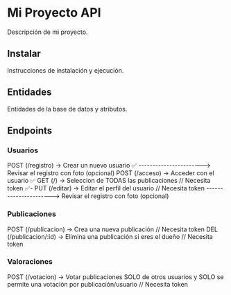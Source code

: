 # Mi Proyecto API

Descripción de mi proyecto.

## Instalar

Instrucciones de instalación y ejecución.

## Entidades

Entidades de la base de datos y atributos.

## Endpoints

### Usuarios

POST (/registro) -> Crear un nuevo usuario ✅ -----------------------> Revisar el registro con foto (opcional)
POST (/acceso) -> Acceder con el usuario ✅
GET (/) -> Seleccion de TODAS las publicaciones // Necesita token ✅-
PUT (/editar) -> Editar el perfil del usuario // Necesita token ----------------------> Revisar el registro con foto (opcional)

### Publicaciones

POST (/publicacion) -> Crea una nueva publicación // Necesita token
DEL (/publicacion/:id) -> Elimina una publicación si eres el dueño // Necesita token

### Valoraciones

POST (/votacion) -> Votar publicaciones SOLO de otros usuarios y SOLO se permite una votación por publicación/usuario // Necesita token
